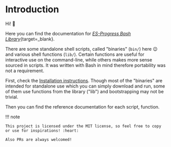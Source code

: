 # Introduction

Hi! :cowboy_hat_face:

Here you can find the documentation for [_ES-Progress Bash Library_](https://github.com/es-progress/shell){target=\_blank}.

There are some standalone shell scripts, called "binaries" (`bin/`) here :wink: and various shell functions (`lib/`).
Certain functions are useful for interactive use on the command-line, while others makes more sense sourced in scripts.
It was written with Bash in mind therefore portability was not a requirement.

First, check the [Installation instructions](install.md).
Though most of the "binaries" are intended for standalone use which you can simply download and run,
some of them use functions from the library ("lib") and bootstrapping may not be trivial.

Then you can find the reference documentation for each script, function.

!!! note

    This project is licensed under the MIT license, so feel free to copy or use for inspirations! :heart:

    Also PRs are always welcomed!
